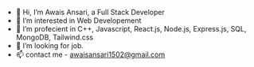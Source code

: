 - 👋 Hi, I’m Awais Ansari, a Full Stack Developer
- 👀 I’m interested in Web Developement
- 🌱 I’m profecient in C++, Javascript, React.js, Node.js, Express.js, SQL, MongoDB, Tailwind.css 
- 💞️ I’m looking for job.
- 📫 contact me - awaisansari1502@gmail.com


